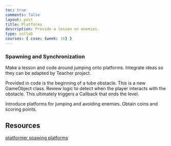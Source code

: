 ```yaml
---
toc: true
comments: false
layout: post
title: Platforms
description: Provide a lesson on enemies.
type: collab
courses: { csse: {week: 16} }
---
```


### Spawning and Synchronization
Make a lesson and code around jumping onto platforms.  Integrate ideas so they can be adapted by Teacher project. 

Provided in code is the beginning of a tube obstacle.   This is a new GameObject class.  Review logic to detect when the player interacts with the obstacle.  This ultimately triggers a Callback that ends the level.

Introduce platforms for jumping and avoiding enemies.  Obtain coins and scoring points.

## Resources

[ptatformer spawing platforms](https://www.google.com/search?q=ptatformer+spawing+platforms&oq=ptatformer+spawing+platforms&gs_lcrp=EgZjaHJvbWUyBggAEEUYOTIJCAEQIRgKGKAB0gEJMTQxMjRqMWo5qAIAsAIA&sourceid=chrome&ie=UTF-8)